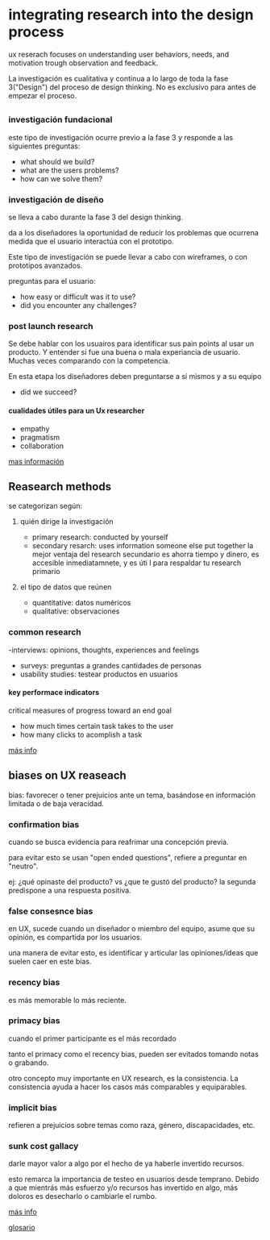 # integrating research into the design process

ux reserach focuses on understanding user behaviors, needs, and motivation trough observation and feedback.

La investigación es cualitativa y continua a lo largo de toda la fase 3("Design") del proceso de design thinking. No es exclusivo para antes de empezar el proceso.

##

### investigación fundacional

este tipo de investigación ocurre previo a la fase 3 y responde a las siguientes preguntas:

- what should we build?
- what are the users problems?
- how can we solve them?

### investigación de diseño

se lleva a cabo durante la fase 3 del design thinking.

da a los diseñadores la oportunidad de reducir los problemas que ocurrena medida que el usuario interactúa con el prototipo.

Este tipo de investigación se puede llevar a cabo con wireframes, o con prototipos avanzados.

preguntas para el usuario:
- how easy or difficult was it to use?
- did you encounter any challenges?

### post launch research

Se debe hablar con los usuairos para identificar sus pain points al usar un producto. Y entender si fue una buena o mala experiancia de usuario. Muchas veces comparando con la competencia.

En esta etapa los diseñadores deben preguntarse a sí mismos y a su equipo

- did we succeed?

#### cualidades útiles para un Ux researcher

- empathy
- pragmatism
- collaboration


[mas información](https://www.coursera.org/learn/foundations-user-experience-design/supplement/2oADC/learn-more-about-ux-research)


## Reasearch methods

se categorizan según:

1. quién dirige la investigación
   - primary research: conducted by yourself
   - secondary resarch: uses information someone else put together
   la mejor ventaja del research secundario es ahorra tiempo y dinero, es accesible inmediatamnete, y es úti   l para respaldar tu research primario
2. el tipo de datos que reúnen

   - quantitative: datos numéricos
   - qualitative: observaciones

### common research

-interviews: opinions, thoughts, experiences and feelings
- surveys: preguntas a grandes cantidades de personas
- usability studies: testear productos en usuarios

#### key performace indicators

critical measures of progress toward an end goal

- how much times certain task takes to the user
- how many clicks to acomplish a task

[más info](https://www.coursera.org/learn/foundations-user-experience-design/supplement/Rm7m2/learn-more-about-research-methods)

## biases on UX reaseach

bias: favorecer o tener prejuicios ante un tema, basándose en información limitada o de baja veracidad.

### confirmation bias

cuando se busca evidencia para reafrimar una concepción previa.

para evitar esto se usan "open ended questions", refiere a preguntar en "neutro". 

ej: ¿qué opinaste del producto? vs ¿que te gustó del producto? la segunda predispone a una respuesta positiva.

### false consesnce bias

en UX, sucede cuando un diseñador o miembro del equipo, asume que su opinión, es compartida por los usuarios.

una manera de evitar esto, es identificar y articular las opiniones/ideas que suelen caer en este bias.

### recency bias

es más memorable lo más reciente.

### primacy bias

cuando el primer participante es el más recordado

tanto el primacy como el recency bias, pueden ser evitados tomando notas o grabando.

otro concepto muy importante en UX research, es la consistencia. La consistencia ayuda a hacer los casos más comparables y equiparables.

### implicit bias

refieren a prejuicios sobre temas como raza, género, discapacidades, etc.

### sunk cost gallacy

darle mayor valor a algo por el hecho de ya haberle invertido recursos.

esto remarca la importancia de testeo en usuarios desde temprano. Debido a que mientrás más esfuerzo y/o recursos has invertido en algo, más doloros es desecharlo o cambiarle el rumbo.

[más info](https://www.coursera.org/learn/foundations-user-experience-design/lecture/RHaap/identify-types-of-bias-in-ux-research)


[glosario](./_tjrihqjTeKQn_7gMxDW0Q_fe4e38246562495d8c2c9f0ed68028f1_Course-1-Glossary.docx)